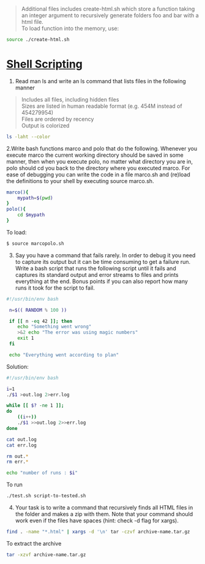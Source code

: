 >Additional files includes create-html.sh which store a function taking an integer argument to recursively 
generate folders foo and bar with a html file.  
To load function into the memory, use:

```bash
source ./create-html.sh
```

# [Shell Scripting](https://missing.csail.mit.edu/2020/shell-tools/ "missing-semester")

1. Read man ls and write an ls command that lists files in the following manner

>Includes all files, including hidden files  
Sizes are listed in human readable format (e.g. 454M instead of 454279954)  
Files are ordered by recency  
Output is colorized  

```bash
ls -laht --color
```

2.Write bash functions marco and polo that do the following. 
Whenever you execute marco the current working directory should be saved in some manner, 
then when you execute polo, no matter what directory you are in, 
polo should cd you back to the directory where you executed marco. 
For ease of debugging you can write the code in a file marco.sh and
(re)load the definitions to your shell by executing source marco.sh.

```bash
marco(){
	mypath=$(pwd)
}
polo(){
	cd $mypath
}
```

To load:
```bash
$ source marcopolo.sh 
```

3. Say you have a command that fails rarely. In order to debug it you need to capture its output but it can be time consuming to get a failure run. Write a bash script that runs the following script until it fails and captures its standard output and error streams to files and prints everything at the end. Bonus points if you can also report how many runs it took for the script to fail.

```bash
#!/usr/bin/env bash

 n=$(( RANDOM % 100 ))

 if [[ n -eq 42 ]]; then
    echo "Something went wrong"
    >&2 echo "The error was using magic numbers"
    exit 1
 fi

 echo "Everything went according to plan"
```
Solution:

```bash
#!/usr/bin/env bash

i=1
./$1 >out.log 2>err.log

while [[ $? -ne 1 ]];
do
	((i++))
	./$1 >>out.log 2>>err.log
done

cat out.log
cat err.log

rm out.*
rm err.*

echo "number of runs : $i"
```

To run

```bash
./test.sh script-to-tested.sh
```
4. Your task is to write a command that recursively finds all HTML files in the folder and makes a zip with them. Note that your command should work even if the files have spaces (hint: check -d flag for xargs).

```bash
find . -name "*.html" | xargs -d '\n' tar -czvf archive-name.tar.gz      
```
To extract the archive
```bash
tar -xzvf archive-name.tar.gz
```

